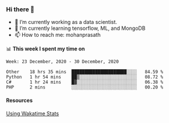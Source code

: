 ### Hi there 👋

- 🔭 I’m currently working as a data scientist.
- 🌱 I’m currently learning tensorflow, ML, and MongoDB
- 📫 How to reach me: mohanprasath

📊 **This week I spent my time on**
<!--START_SECTION:waka-->
```text
Week: 23 December, 2020 - 30 December, 2020

Other    18 hrs 35 mins  █████████████████████░░░░   84.59 % 
Python   1 hr 54 mins    ██▒░░░░░░░░░░░░░░░░░░░░░░   08.72 % 
C#       1 hr 24 mins    █▓░░░░░░░░░░░░░░░░░░░░░░░   06.38 % 
PHP      2 mins          ░░░░░░░░░░░░░░░░░░░░░░░░░   00.20 % 
```
<!--END_SECTION:waka-->

#### Resources
[Using Wakatime Stats](https://github.com/marketplace/actions/waka-readme)
